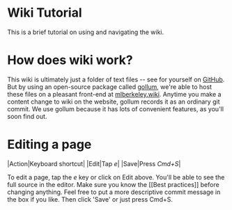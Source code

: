 # Wiki Tutorial

This is a brief tutorial on using and navigating the wiki. 

# How does wiki work?

This wiki is ultimately just a folder of text files -- see for yourself on [GitHub](https://github.com/mlberkeley/wiki). But by using an open-source package called [gollum](https://github.com/gollum/gollum), we're able to host these files on a pleasant front-end at [mlberkeley.wiki](https://mlberkeley.wiki/Home). Anytime you make a content change to wiki on the website, gollum records it as an ordinary git commit. We use gollum because it has lots of convenient features, as you'll soon find out.

# Editing a page

|Action|Keyboard shortcut|
|Edit|Tap _e_|
|Save|Press _Cmd+S_|

To edit a page, tap the _e_ key or click on Edit above. You'll be able to see the full source in the editor. Make sure you know the [[Best practices]] before changing anything. Feel free to put a more descriptive commit message in the box if you like. Then click 'Save' or just press Cmd+S.